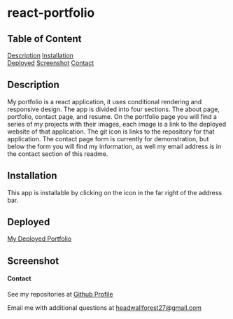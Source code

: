 # react-portfolio

## Table of Content

[Description](#description)
[Installation](#installation)  
[Deployed](#deployed)
[Screenshot](#screenshot)
[Contact](#contact)

## Description

My portfolio is a react application, it uses conditional rendering and responsive design. The app is divided into four sections. 
The about page, portfolio, contact page, and resume. On the portfolio page you will find
a series of my projects with their images, each image is a link to the deployed website of that application.
The git icon is links to the repository for that application. The contact page form is currently for demonstration,
but below the form you will find my information, as well my email address is in the contact section of this readme.

## Installation

This app is installable by clicking on the icon in the far right of the address bar.

## Deployed

[My Deployed Portfolio](https://rjewell859.github.io/react-portfolio/)

## Screenshot

#### Contact

See my repositories at [Github Profile](https://github.com/rjewell859)

Email me with additional questions at headwallforest27@gmail.com
